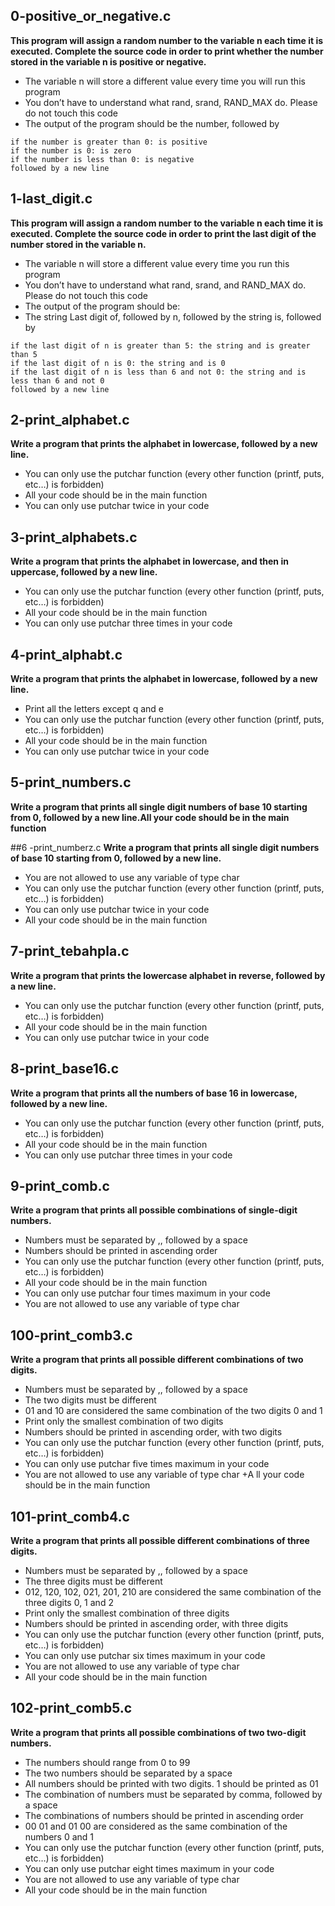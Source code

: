 ## 0-positive_or_negative.c
**This program will assign a random number to the variable n each time it is executed. Complete the source code in order to print whether
the number stored in the variable n is positive or negative.**

+ The variable n will store a different value every time you will run this program
+ You don’t have to understand what rand, srand, RAND_MAX do. Please do not touch this code
+ The output of the program should be the number, followed by
```
if the number is greater than 0: is positive
if the number is 0: is zero
if the number is less than 0: is negative
followed by a new line
```

## 1-last_digit.c
**This program will assign a random number to the variable n each time it is executed. Complete the source code in order to print the last digit of the number stored in the variable n.**

+ The variable n will store a different value every time you run this program
+ You don’t have to understand what rand, srand, and RAND_MAX do. Please do not touch this code
+ The output of the program should be:
+ The string Last digit of, followed by n, followed by the string is, followed by
```
if the last digit of n is greater than 5: the string and is greater than 5
if the last digit of n is 0: the string and is 0
if the last digit of n is less than 6 and not 0: the string and is less than 6 and not 0
followed by a new line
```


## 2-print_alphabet.c
**Write a program that prints the alphabet in lowercase, followed by a new line.**

+ You can only use the putchar function (every other function (printf, puts, etc…) is forbidden)
+ All your code should be in the main function
+ You can only use putchar twice in your code

## 3-print_alphabets.c 
**Write a program that prints the alphabet in lowercase, and then in uppercase, followed by a new line.**

+ You can only use the putchar function (every other function (printf, puts, etc…) is forbidden)
+ All your code should be in the main function
+ You can only use putchar three times in your code

## 4-print_alphabt.c
**Write a program that prints the alphabet in lowercase, followed by a new line.**

+ Print all the letters except q and e
+ You can only use the putchar function (every other function (printf, puts, etc…) is forbidden)
+ All your code should be in the main function
+ You can only use putchar twice in your code

## 5-print_numbers.c 
**Write a program that prints all single digit numbers of base 10 starting from 0, followed by a new line.All your code should be in the main function**

##6 -print_numberz.c
**Write a program that prints all single digit numbers of base 10 starting from 0, followed by a new line.**

+ You are not allowed to use any variable of type char
+ You can only use the putchar function (every other function (printf, puts, etc…) is forbidden)
+ You can only use putchar twice in your code
+ All your code should be in the main function

## 7-print_tebahpla.c
**Write a program that prints the lowercase alphabet in reverse, followed by a new line.**

+ You can only use the putchar function (every other function (printf, puts, etc…) is forbidden)
+ All your code should be in the main function
+ You can only use putchar twice in your code

## 8-print_base16.c 
**Write a program that prints all the numbers of base 16 in lowercase, followed by a new line.**

+ You can only use the putchar function (every other function (printf, puts, etc…) is forbidden)
+ All your code should be in the main function
+ You can only use putchar three times in your code

## 9-print_comb.c 
**Write a program that prints all possible combinations of single-digit numbers.**

+ Numbers must be separated by ,, followed by a space
+ Numbers should be printed in ascending order
+ You can only use the putchar function (every other function (printf, puts, etc…) is forbidden)
+ All your code should be in the main function
+ You can only use putchar four times maximum in your code
+ You are not allowed to use any variable of type char

## 100-print_comb3.c 
**Write a program that prints all possible different combinations of two digits.**

+ Numbers must be separated by ,, followed by a space
+ The two digits must be different
+ 01 and 10 are considered the same combination of the two digits 0 and 1
+ Print only the smallest combination of two digits
+ Numbers should be printed in ascending order, with two digits
+ You can only use the putchar function (every other function (printf, puts, etc…) is forbidden)
+ You can only use putchar five times maximum in your code
+ You are not allowed to use any variable of type char
+A ll your code should be in the main function

## 101-print_comb4.c 
**Write a program that prints all possible different combinations of three digits.**

+ Numbers must be separated by ,, followed by a space
+ The three digits must be different
+ 012, 120, 102, 021, 201, 210 are considered the same combination of the three digits 0, 1 and 2
+ Print only the smallest combination of three digits
+ Numbers should be printed in ascending order, with three digits
+ You can only use the putchar function (every other function (printf, puts, etc…) is forbidden)
+ You can only use putchar six times maximum in your code
+ You are not allowed to use any variable of type char
+ All your code should be in the main function

## 102-print_comb5.c 
**Write a program that prints all possible combinations of two two-digit numbers.**

+ The numbers should range from 0 to 99
+ The two numbers should be separated by a space
+ All numbers should be printed with two digits. 1 should be printed as 01
+ The combination of numbers must be separated by comma, followed by a space
+ The combinations of numbers should be printed in ascending order
+ 00 01 and 01 00 are considered as the same combination of the numbers 0 and 1
+ You can only use the putchar function (every other function (printf, puts, etc…) is forbidden)
+ You can only use putchar eight times maximum in your code
+ You are not allowed to use any variable of type char
+ All your code should be in the main function
